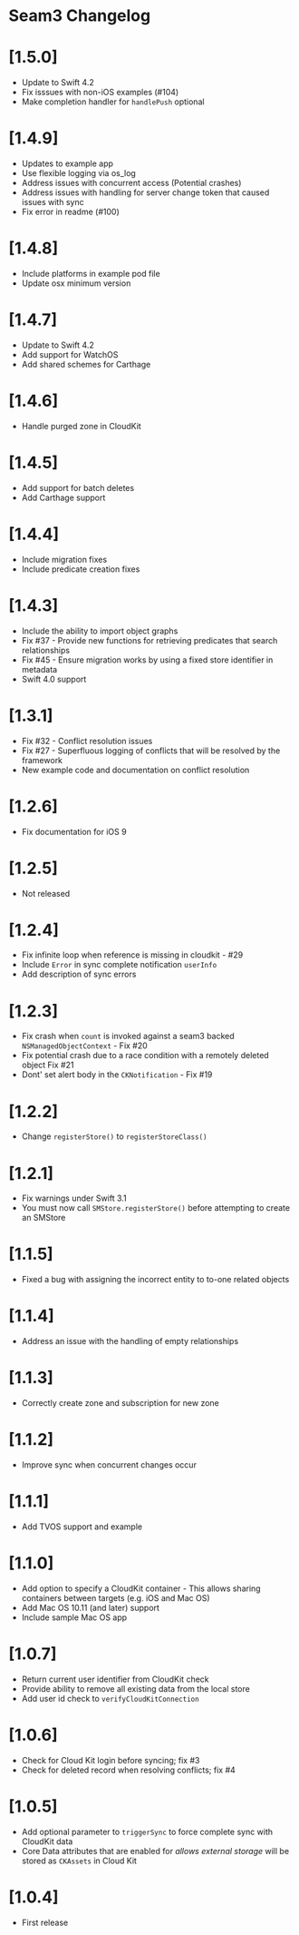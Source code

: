 Seam3 Changelog
===============

# [1.5.0]
 - Update to Swift 4.2
 - Fix isssues with non-iOS examples (#104)
 - Make completion handler for `handlePush` optional

# [1.4.9]
 - Updates to example app
 - Use flexible logging via os_log
 - Address issues with concurrent access (Potential crashes)
 - Address issues with handling for server change token that caused issues with sync
 - Fix error in readme (#100)

# [1.4.8]
 - Include platforms in example pod file
 - Update osx minimum version

# [1.4.7]
 - Update to Swift 4.2
 - Add support for WatchOS
 - Add shared schemes for Carthage

# [1.4.6]
 - Handle purged zone in CloudKit

# [1.4.5]
 - Add support for batch deletes
 - Add Carthage support

# [1.4.4]
 - Include migration fixes
 - Include predicate creation fixes

# [1.4.3]
 - Include the ability to import object graphs
 - Fix #37 - Provide new functions for retrieving predicates that search relationships
 - Fix #45 - Ensure migration works by using a fixed store identifier in metadata
 - Swift 4.0 support

# [1.3.1]
 - Fix #32 - Conflict resolution issues
 - Fix #27 - Superfluous logging of conflicts that will be resolved by the framework
 - New example code and documentation on conflict resolution

# [1.2.6]
 - Fix documentation for iOS 9

# [1.2.5]
 - Not released

# [1.2.4]
 - Fix infinite loop when reference is missing in cloudkit - #29
 - Include `Error` in sync complete notification `userInfo`
 - Add description of sync errors

# [1.2.3]
 - Fix crash when `count` is invoked against a seam3 backed `NSManagedObjectContext` - Fix #20
 - Fix potential crash due to a race condition with a remotely deleted object Fix #21
 - Dont' set alert body in the `CKNotification` - Fix #19
# [1.2.2]
 - Change `registerStore()` to `registerStoreClass()`

# [1.2.1]
 - Fix warnings under Swift 3.1
 - You must now call `SMStore.registerStore()` before attempting to create an SMStore

# [1.1.5]
 - Fixed a bug with assigning the incorrect entity to to-one related objects

# [1.1.4]
 - Address an issue with the handling of empty relationships 

# [1.1.3]
 - Correctly create zone and subscription for new zone

# [1.1.2]
 - Improve sync when concurrent changes occur

# [1.1.1]
 - Add TVOS support and example

# [1.1.0]
 - Add option to specify a CloudKit container - This allows sharing containers between targets (e.g. iOS and Mac OS)
 - Add Mac OS 10.11 (and later) support
 - Include sample Mac OS app

# [1.0.7]
 - Return current user identifier from CloudKit check
 - Provide ability to remove all existing data from the local store
 - Add user id check to `verifyCloudKitConnection`

# [1.0.6]
 - Check for Cloud Kit login before syncing; fix #3
 - Check for deleted record when resolving conflicts; fix #4

# [1.0.5]

 - Add optional parameter to `triggerSync` to force complete sync with CloudKit data
 - Core Data attributes that are enabled for *allows external storage* will be stored as `CKAssets` in Cloud Kit

# [1.0.4]

 - First release

